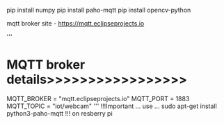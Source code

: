 pip install numpy
pip install paho-mqtt
pip install opencv-python

mqtt broker site - https://mqtt.eclipseprojects.io

'''
# MQTT broker details>>>>>>>>>>>>>>>>>
MQTT_BROKER = "mqtt.eclipseprojects.io"
MQTT_PORT = 1883
MQTT_TOPIC = "iot/webcam"
'''
!!!Important ... use ... sudo apt-get install python3-paho-mqtt !!! on resberry pi
